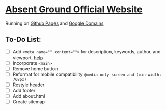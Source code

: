 # [Absent Ground Official Website](https://www.absentground.com)
Running on [Github Pages](https://pages.github.com) and [Google Domains](https://domains.google.com)
## To-Do List:
- [ ] Add `<meta name="" content="">` for description, keywords, author, and viewport. [help](https://www.w3schools.com/tags/tag_meta.asp)
- [ ] incorporate `<main>`
- [ ] Remove home button
- [ ] Reformat for mobile compatibility `@media only screen and (min-width: 768px)`
- [ ] Restyle header
- [ ] Add footer
- [ ] Add about.html
- [ ] Create sitemap
